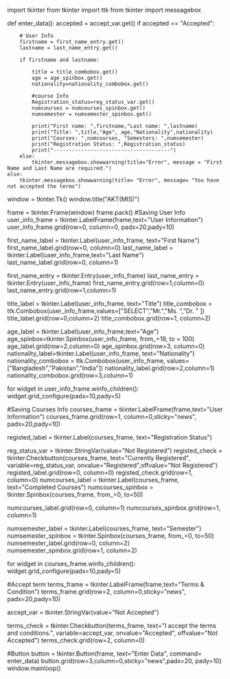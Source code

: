 import tkinter
from tkinter import ttk
from tkinter import messagebox

def enter_data():
    accepted = accept_var.get()
    if accepted == "Accepted":
    
        # User Info
        firstname = first_name_entry.get()
        lastname = last_name_entry.get()

        if firstname and lastname:

            title = title_combobox.get()
            age = age_spinbox.get()
            nationality=nationality_combobox.get()

            #course Info
            Registration_status=reg_status_var.get()
            numcourses = numcourses_spinbox.get()
            numsemester = numsemester_spinbox.get()

            print("First name: ",firstname,"Last name: ",lastname)
            print("Title: ",title,"Age", age,"Nationality",nationality)
            print("Courses: ",numcourses, "Semesters: ",numsemester)
            print("Registration Status: ",Registration_status)
            print("--------------------------------------")
        else:
            tkinter.messagebox.showwarning(title="Error", message = "First Name and Last Name are required.")
    else:
        tkinter.messagebox.showwarning(title= "Error", message= "You have not accepted the terms")

window = tkinter.Tk()
window.title("AKT(MIS)")


frame = tkinter.Frame(window)
frame.pack()
#Saving User Info
user_info_frame = tkinter.LabelFrame(frame,text="User Information")
user_info_frame.grid(row=0, column=0, padx=20,pady=10)

first_name_label = tkinter.Label(user_info_frame, text="First Name")
first_name_label.grid(row=0, column=0)
last_name_label =  tkinter.Label(user_info_frame,text="Last Name")
last_name_label.grid(row=0, column=1)

first_name_entry = tkinter.Entry(user_info_frame)
last_name_entry = tkinter.Entry(user_info_frame)
first_name_entry.grid(row=1,column=0)
last_name_entry.grid(row=1,column=1)


title_label = tkinter.Label(user_info_frame, text="Title")
title_combobox = ttk.Combobox(user_info_frame,values=["SELECT","Mr.","Ms. ","Dr. " ])
title_label.grid(row=0,column=2)
title_combobox.grid(row=1, column=2)

age_label = tkinter.Label(user_info_frame,text="Age")
age_spinbox=tkinter.Spinbox(user_info_frame, from_=18, to = 100)
age_label.grid(row=2,column=0)
age_spinbox.grid(row=3, column=0)
nationality_label=tkinter.Label(user_info_frame, text="Nationality")
nationality_combobox = ttk.Combobox(user_info_frame, values=["Bangladesh","Pakistan","India"])
nationality_label.grid(row=2,column=1)
nationality_combobox.grid(row=3,column=1)

for widget in user_info_frame.winfo_children():
    widget.grid_configure(padx=10,pady=5)

#Saving Courses Info
courses_frame = tkinter.LabelFrame(frame,text="User Information")
courses_frame.grid(row=1, column=0,sticky="news", padx=20,pady=10)

registed_label = tkinter.Label(courses_frame, text="Registration Status")


reg_status_var = tkinter.StringVar(value="Not Registered")
registed_check = tkinter.Checkbutton(courses_frame, text="Currently Registered",
            variable=reg_status_var, onvalue="Registered",offvalue="Not Registered")
registed_label.grid(row=0, column=0)
registed_check.grid(row=1, column=0)
numcourses_label = tkinter.Label(courses_frame, text="Completed Courses")
numcourses_spinbox = tkinter.Spinbox(courses_frame, from_=0, to=50)

numcourses_label.grid(row=0, column=1)
numcourses_spinbox.grid(row=1, column=1)

numsemester_label = tkinter.Label(courses_frame, text="Semester")
numsemester_spinbox = tkinter.Spinbox(courses_frame, from_=0, to=50)
numsemester_label.grid(row=0, column=2)
numsemester_spinbox.grid(row=1, column=2)

for widget in courses_frame.winfo_children():
    widget.grid_configure(padx=10,pady=5)

#Accept term
terms_frame = tkinter.LabelFrame(frame,text="Terms & Condition")
terms_frame.grid(row=2, column=0,sticky="news", padx=20,pady=10)

accept_var = tkinter.StringVar(value="Not Accepted")

terms_check = tkinter.Checkbutton(terms_frame, text="I accept the terms and conditions.",
            variable=accept_var, onvalue="Accepted", offvalue="Not Accepted")
terms_check.grid(row=2, column=0)

#Button
button = tkinter.Button(frame, text="Enter Data", command= enter_data)
button.grid(row=3,column=0,sticky="news",padx=20, pady=10)
window.mainloop()
